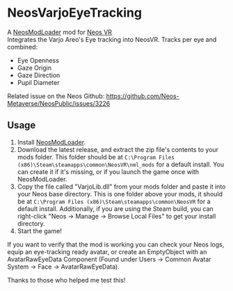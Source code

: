 # NeosVarjoEyeTracking 

A [NeosModLoader](https://github.com/zkxs/NeosModLoader) mod for [Neos VR](https://neos.com/)  
Integrates the Varjo Areo's Eye tracking into NeosVR. Tracks per eye and combined:
- Eye Openness
- Gaze Origin
- Gaze Direction
- Pupil Diameter

Related issue on the Neos Github:
https://github.com/Neos-Metaverse/NeosPublic/issues/3226

## Usage
1. Install [NeosModLoader](https://github.com/zkxs/NeosModLoader).
2. Download the latest release, and extract the zip file's contents to your mods folder. This folder should be at `C:\Program Files (x86)\Steam\steamapps\common\NeosVR\nml_mods` for a default install. You can create it if it's missing, or if you launch the game once with NeosModLoader.
3. Copy the file called "VarjoLib.dll" from your mods folder and paste it into your Neos base directory. This is one folder above your mods, it should be at `C:\Program Files (x86)\Steam\steamapps\common\NeosVR` for a default install. Additionally, if you are using the Steam build, you can right-click "Neos -> Manage -> Browse Local Files" to get your install directory.
4. Start the game!

If you want to verify that the mod is working you can check your Neos logs, equip an eye-tracking ready avatar, or create an EmptyObject with an AvatarRawEyeData Component (Found under Users -> Common Avatar System -> Face -> AvatarRawEyeData).

Thanks to those who helped me test this!
